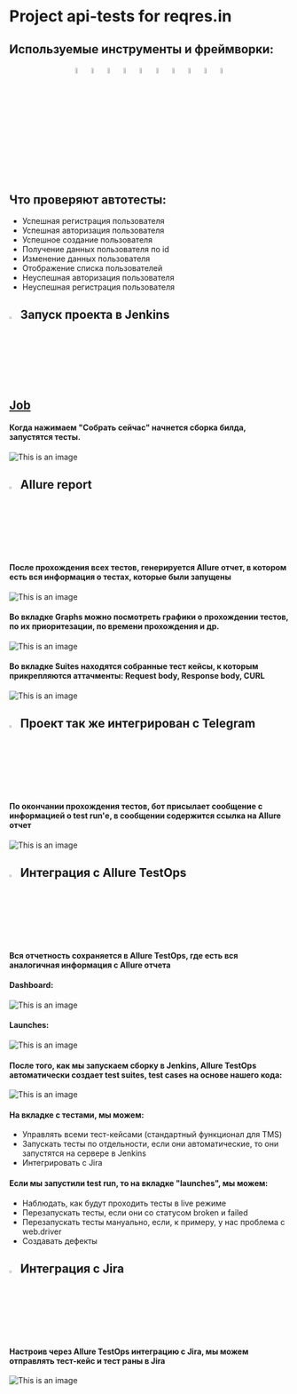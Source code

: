 # Project api-tests for reqres.in
<!-- Technology -->

## Используемые инструменты и фреймворки:
<p  align="center">
  <code><img width="5%" title="Pycharm" src="images/logo/pycharm.png"></code>
  <code><img width="5%" title="Python" src="images/logo/python.png"></code>
  <code><img width="5%" title="Pytest" src="images/logo/pytest.png"></code>
  <code><img width="5%" title="GitHub" src="images/logo/github.png"></code>
  <code><img width="5%" title="Jenkins" src="images/logo/jenkins.png"></code>
  <code><img width="5%" title="Docker" src="images/logo/requests.png"></code>
  <code><img width="5%" title="Allure Report" src="images/logo/allure_report.png"></code>
  <code><img width="5%" title="Allure TestOps" src="images/logo/allure_testops.png"></code>
  <code><img width="5%" title="Jira" src="images/logo/jira.png"></code>
  <code><img width="5%" title="Telegram" src="images/logo/tg.png"></code>
</p>

<!-- Тест кейсы -->

## Что проверяют автотесты:
* Успешная регистрация пользователя
* Успешная авторизация пользователя
* Успешное создание пользователя
* Получение данных пользователя по id
* Изменение данных пользователя
* Отображение списка пользователей
* Неуспешная авторизация пользователя
* Неуспешная регистрация пользователя

<!-- Jenkins -->

## <img width="3%" title="Jenkins" src="images/logo/jenkins.png"> Запуск проекта в Jenkins

## [Job](https://jenkins.autotests.cloud/job/api_diploma_tests)

#### Когда нажимаем "Собрать сейчас" начнется сборка билда, запустятся тесты.

![This is an image](images/screenshots/jenkins_start.png)

<!-- Allure report -->

## <img width="3%" title="Allure Report" src="images/logo/allure_report.png"> Allure report

#### После прохождения всех тестов, генерируется Allure отчет, в котором есть вся информация о тестах, которые были запущены
![This is an image](images/screenshots/allure_dashboard.png)

#### Во вкладке Graphs можно посмотреть графики о прохождении тестов, по их приоритезации, по времени прохождения и др.
![This is an image](images/screenshots/allure_graphs.png)

#### Во вкладке Suites находятся собранные тест кейсы, к которым прикрепляются аттачменты: Request body, Response body, CURL
![This is an image](images/screenshots/allure_attachments.png)

<!-- Telegram -->

## <img width="3%" title="Telegram" src="images/logo/tg.png"> Проект так же интегрирован с Telegram
#### По окончании прохождения тестов, бот присылает сообщение с информацией о test run'е, в сообщении содержится ссылка на Allure отчет

![This is an image](images/screenshots/telegram_notification.png)

<!-- Allure TestOps -->

## <img width="3%" title="Allure TestOps" src="images/logo/allure_testops.png"> Интеграция с Allure TestOps

#### Вся отчетность сохраняется в Allure TestOps, где есть вся аналогичная информация с Allure отчета

#### Dashboard:

![This is an image](images/screenshots/allure_testops_dashboard.png)

#### Launches:
![This is an image](images/screenshots/allure_testops_dashboard2.png)

#### После того, как мы запускаем сборку в Jenkins, Allure TestOps автоматически создает test suites, test cases на основе нашего кода:

![This is an image](images/screenshots/allure_testops_test_cases.png)

#### На вкладке с тестами, мы можем:
- Управлять всеми тест-кейсами (стандартный функционал для TMS)
- Запускать тесты по отдельности, если они автоматические, то они запустятся на сервере в Jenkins
- Интегрировать с Jira

#### Если мы запустили test run, то на вкладке "launches", мы можем:
- Наблюдать, как будут проходить тесты в live режиме
- Перезапускать тесты, если они со статусом broken и failed
- Перезапускать тесты мануально, если, к примеру, у нас проблема с web.driver
- Создавать дефекты

<!-- Jira -->

## <img width="3%" title="Jira" src="images/logo/jira.png"> Интеграция с Jira
#### Настроив через Allure TestOps интеграцию с Jira, мы можем отправлять тест-кейс и тест раны в Jira

![This is an image](images/screenshots/jira.png)
